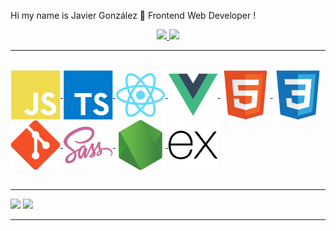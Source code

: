 <span>Hi my name is Javier González 👋
Frontend Web Developer </span>
!
<div align="center">
  <a href="https://github.com/javiergp23">
  <img height="200em" src="https://github-readme-stats.vercel.app/api?username=javiergp23&show_icons=true&theme=dark&include_all_commits=true&count_private=true"/>
  <img height="200em" src="https://github-readme-stats.vercel.app/api/top-langs/?username=javiergp23&layout=compact&langs_count=7&theme=dark"/>
</div>
  <hr>
<div style="display: inline_block;"><br>
  <img align="center" alt="-Js" height="80" width="80" src="https://raw.githubusercontent.com/devicons/devicon/master/icons/javascript/javascript-plain.svg">
  <img align="center" alt="-Ts" height="80" width="80" src="https://raw.githubusercontent.com/devicons/devicon/master/icons/typescript/typescript-plain.svg">
  <img align="center" alt="-React" height="80" width="80" src="https://raw.githubusercontent.com/devicons/devicon/master/icons/react/react-original.svg">
  <img align="center" alt="-Vue" height="80" width="80" src="https://raw.githubusercontent.com/devicons/devicon/master/icons/vuejs/vuejs-original.svg">
  <img align="center" alt="-HTML" height="80" width="80" src="https://raw.githubusercontent.com/devicons/devicon/master/icons/html5/html5-original.svg">
  <img align="center" alt="-CSS" height="80" width="80" src="https://raw.githubusercontent.com/devicons/devicon/master/icons/css3/css3-original.svg">
  <img align="center" alt="-CSS" height="80" width="80" src="https://raw.githubusercontent.com/devicons/devicon/master/icons/git/git-original.svg">
  <img align="center" alt="-SASS" height="80" width="80" src="https://raw.githubusercontent.com/devicons/devicon/master/icons/sass/sass-original.svg">
  <img align="center" alt="-express" height="80" width="80" src="https://raw.githubusercontent.com/devicons/devicon/master/icons/nodejs/nodejs-original.svg">
  <img align="center" alt="-express" height="80" width="80" src="https://raw.githubusercontent.com/devicons/devicon/master/icons/express/express-original.svg">
   
</div>
  
<br>
  
<hr>
 
<div> 
  
  <a href = "mailto:javiergonzalezp23@gmail.com"><img src="https://img.shields.io/badge/-Gmail-%23333?style=for-the-badge&logo=gmail&logoColor=white" target="_blank"></a>
  <a href="https://www.linkedin.com/in/javier-gonz%C3%A1lez-padilla-725265b5/" target="_blank"><img src="https://img.shields.io/badge/-LinkedIn-%230077B5?style=for-the-badge&logo=linkedin&logoColor=white" target="_blank"></a> 
  <hr>
 
 
 
</div>
